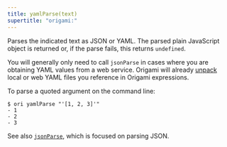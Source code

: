 ```yaml
---
title: yamlParse(text)
supertitle: "origami:"
---
```


Parses the indicated text as JSON or YAML. The parsed plain JavaScript object is returned or, if the parse fails, this returns `undefined`.

You will generally only need to call `jsonParse` in cases where you are obtaining YAML values from a web service. Origami will already [unpack](/language/fileTypes.html#unpacking-files) local or web YAML files you reference in Origami expressions.

To parse a quoted argument on the command line:

```console
$ ori yamlParse "'[1, 2, 3]'"
- 1
- 2
- 3
```

See also [`jsonParse`](jsonParse.html), which is focused on parsing JSON.
